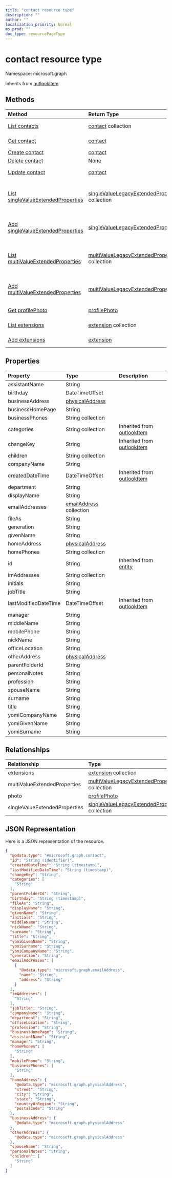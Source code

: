 ```yaml
---
title: "contact resource type"
description: ""
author: ""
localization_priority: Normal
ms.prod: ""
doc_type: resourcePageType
---
```


# contact resource type


Namespace: microsoft.graph




Inherits from [outlookItem](../resources/outlookitem.md)

## Methods
|Method|Return Type|Description|
|:---|:---|:---|
|[List contacts](../api/contact-list.md)|[contact](../resources/contact.md) collection|List properties and relationships of the [contact](../resources/contact.md) objects.|
|[Get contact](../api/contact-get.md)|[contact](../resources/contact.md)|Read properties and relationships of the [contact](../resources/contact.md) object.|
|[Create contact](../api/contact-create.md)|[contact](../resources/contact.md)|Create a new [contact](../resources/contact.md) object.|
|[Delete contact](../api/contact-delete.md)|None|Deletes a [contact](../resources/contact.md).|
|[Update contact](../api/contact-update.md)|[contact](../resources/contact.md)|Update the properties of a [contact](../resources/contact.md) object.|
|[List singleValueExtendedProperties](../api/contact-list-singlevalueextendedproperties.md)|[singleValueLegacyExtendedProperty](../resources/singlevaluelegacyextendedproperty.md) collection|Get the singleValueLegacyExtendedProperties from the singleValueExtendedProperties navigation property.|
|[Add singleValueExtendedProperties](../api/contact-post-singlevalueextendedproperties.md)|[singleValueLegacyExtendedProperty](../resources/singlevaluelegacyextendedproperty.md)|Add singleValueExtendedProperties by posting to the singleValueExtendedProperties collection.|
|[List multiValueExtendedProperties](../api/contact-list-multivalueextendedproperties.md)|[multiValueLegacyExtendedProperty](../resources/multivaluelegacyextendedproperty.md) collection|Get the multiValueLegacyExtendedProperties from the multiValueExtendedProperties navigation property.|
|[Add multiValueExtendedProperties](../api/contact-post-multivalueextendedproperties.md)|[multiValueLegacyExtendedProperty](../resources/multivaluelegacyextendedproperty.md)|Add multiValueExtendedProperties by posting to the multiValueExtendedProperties collection.|
|[Get profilePhoto](../api/profilephoto-get.md)|[profilePhoto](../resources/profilephoto.md)|Read properties and relationships of the [profilePhoto](../resources/profilephoto.md) object.|
|[List extensions](../api/contact-list-extensions.md)|[extension](../resources/extension.md) collection|Get the extensions from the extensions navigation property.|
|[Add extensions](../api/contact-post-extensions.md)|[extension](../resources/extension.md)|Add extensions by posting to the extensions collection.|

## Properties
|Property|Type|Description|
|:---|:---|:---|
|assistantName|String||
|birthday|DateTimeOffset||
|businessAddress|[physicalAddress](../resources/physicaladdress.md)||
|businessHomePage|String||
|businessPhones|String collection||
|categories|String collection| Inherited from [outlookItem](../resources/outlookitem.md)|
|changeKey|String| Inherited from [outlookItem](../resources/outlookitem.md)|
|children|String collection||
|companyName|String||
|createdDateTime|DateTimeOffset| Inherited from [outlookItem](../resources/outlookitem.md)|
|department|String||
|displayName|String||
|emailAddresses|[emailAddress](../resources/emailaddress.md) collection||
|fileAs|String||
|generation|String||
|givenName|String||
|homeAddress|[physicalAddress](../resources/physicaladdress.md)||
|homePhones|String collection||
|id|String| Inherited from [entity](../resources/entity.md)|
|imAddresses|String collection||
|initials|String||
|jobTitle|String||
|lastModifiedDateTime|DateTimeOffset| Inherited from [outlookItem](../resources/outlookitem.md)|
|manager|String||
|middleName|String||
|mobilePhone|String||
|nickName|String||
|officeLocation|String||
|otherAddress|[physicalAddress](../resources/physicaladdress.md)||
|parentFolderId|String||
|personalNotes|String||
|profession|String||
|spouseName|String||
|surname|String||
|title|String||
|yomiCompanyName|String||
|yomiGivenName|String||
|yomiSurname|String||

## Relationships
|Relationship|Type|Description|
|:---|:---|:---|
|extensions|[extension](../resources/extension.md) collection||
|multiValueExtendedProperties|[multiValueLegacyExtendedProperty](../resources/multivaluelegacyextendedproperty.md) collection||
|photo|[profilePhoto](../resources/profilephoto.md)||
|singleValueExtendedProperties|[singleValueLegacyExtendedProperty](../resources/singlevaluelegacyextendedproperty.md) collection||

## JSON Representation
Here is a JSON representation of the resource.
<!-- {
  "blockType": "resource",
  "keyProperty": "id",
  "@odata.type": "microsoft.graph.contact",
  "baseType": "microsoft.graph.outlookItem",
  "openType": true
}
-->
``` json
{
  "@odata.type": "#microsoft.graph.contact",
  "id": "String (identifier)",
  "createdDateTime": "String (timestamp)",
  "lastModifiedDateTime": "String (timestamp)",
  "changeKey": "String",
  "categories": [
    "String"
  ],
  "parentFolderId": "String",
  "birthday": "String (timestamp)",
  "fileAs": "String",
  "displayName": "String",
  "givenName": "String",
  "initials": "String",
  "middleName": "String",
  "nickName": "String",
  "surname": "String",
  "title": "String",
  "yomiGivenName": "String",
  "yomiSurname": "String",
  "yomiCompanyName": "String",
  "generation": "String",
  "emailAddresses": [
    {
      "@odata.type": "microsoft.graph.emailAddress",
      "name": "String",
      "address": "String"
    }
  ],
  "imAddresses": [
    "String"
  ],
  "jobTitle": "String",
  "companyName": "String",
  "department": "String",
  "officeLocation": "String",
  "profession": "String",
  "businessHomePage": "String",
  "assistantName": "String",
  "manager": "String",
  "homePhones": [
    "String"
  ],
  "mobilePhone": "String",
  "businessPhones": [
    "String"
  ],
  "homeAddress": {
    "@odata.type": "microsoft.graph.physicalAddress",
    "street": "String",
    "city": "String",
    "state": "String",
    "countryOrRegion": "String",
    "postalCode": "String"
  },
  "businessAddress": {
    "@odata.type": "microsoft.graph.physicalAddress"
  },
  "otherAddress": {
    "@odata.type": "microsoft.graph.physicalAddress"
  },
  "spouseName": "String",
  "personalNotes": "String",
  "children": [
    "String"
  ]
}
```

